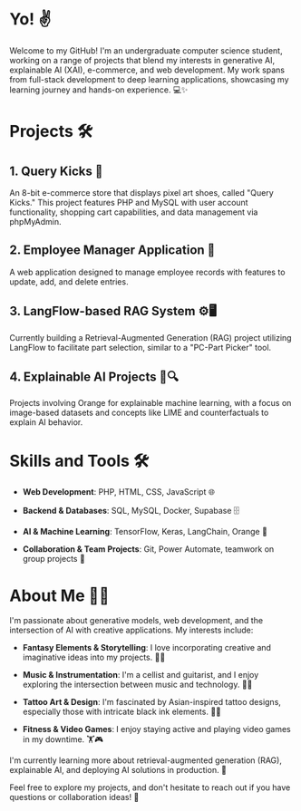 # **Yo!** ✌️
Welcome to my GitHub! I'm an undergraduate computer science student, working on a range of projects that blend my interests in generative AI, explainable AI (XAI), e-commerce, and web development. My work spans from full-stack development to deep learning applications, showcasing my learning journey and hands-on experience. 💻✨

# **Projects** 🛠️

## 1. **Query Kicks** 👟

An 8-bit e-commerce store that displays pixel art shoes, called "Query Kicks." This project features PHP and MySQL with user account functionality, shopping cart capabilities, and data management via phpMyAdmin.

## 2. **Employee Manager Application** 👥

A web application designed to manage employee records with features to update, add, and delete entries.

## 3. **LangFlow-based RAG System** ⚙️🖥️

Currently building a Retrieval-Augmented Generation (RAG) project utilizing LangFlow to facilitate part selection, similar to a "PC-Part Picker" tool.

## 4. **Explainable AI Projects** 🤖🔍

Projects involving Orange for explainable machine learning, with a focus on image-based datasets and concepts like LIME and counterfactuals to explain AI behavior.

# **Skills and Tools** 🛠️

- **Web Development**: PHP, HTML, CSS, JavaScript 🌐

- **Backend & Databases**: SQL, MySQL, Docker, Supabase 🗄️

- **AI & Machine Learning**: TensorFlow, Keras, LangChain, Orange 🤖

- **Collaboration & Team Projects**: Git, Power Automate, teamwork on group projects 🤝

# **About Me** 🧑‍💻

I'm passionate about generative models, web development, and the intersection of AI with creative applications. My interests include:

- **Fantasy Elements & Storytelling**: I love incorporating creative and imaginative ideas into my projects. 🏰✨

- **Music & Instrumentation**: I'm a cellist and guitarist, and I enjoy exploring the intersection between music and technology. 🎻🎶

- **Tattoo Art & Design**: I'm fascinated by Asian-inspired tattoo designs, especially those with intricate black ink elements. 🎨🖤

- **Fitness & Video Games**: I enjoy staying active and playing video games in my downtime. 🏋️🎮 

I'm currently learning more about retrieval-augmented generation (RAG), explainable AI, and deploying AI solutions in production. 🚀

Feel free to explore my projects, and don't hesitate to reach out if you have questions or collaboration ideas! 🤗



<!---
henrythedeveloper/henrythedeveloper is a ✨ special ✨ repository because its `README.md` (this file) appears on your GitHub profile.
You can click the Preview link to take a look at your changes.
--->
